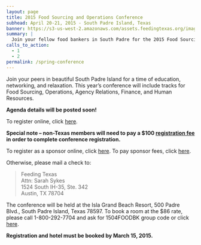 ```yaml
---
layout: page
title: 2015 Food Sourcing and Operations Conference
subhead: April 20-21, 2015 - South Padre Island, Texas
banner: https://s3-us-west-2.amazonaws.com/assets.feedingtexas.org/images/banners/banner-02.jpg
summary: |
  Join your fellow food bankers in South Padre for the 2015 Food Sourcing and Operations Conference. 
calls_to_action:
  - 1
  - 2
permalink: /spring-conference
---
```

Join your peers in beautiful South Padre Island for a time of education, networking, and relaxation.  This year’s conference will include tracks for Food Sourcing, Operations, Agency Relations, Finance, and Human Resources.

**Agenda details will be posted soon!**

To register online, click [here](http://bit.ly/1D65q0e).    

**Special note – non-Texas members will need to pay a $100 [registration fee](http://bit.ly/1ETra1v) in order to complete conference registration.**   

To register as a sponsor online, click [here](http://bit.ly/1ABDIsY). To pay sponsor fees, click [here](http://bit.ly/1EMqg75).

Otherwise, please mail a check to:   
> Feeding Texas   
> Attn: Sarah Sykes   
> 1524 South IH-35, Ste. 342   
> Austin, TX 78704   

The conference will be held at the Isla Grand Beach Resort, 500 Padre Blvd., South Padre Island, Texas 78597.
To book a room at the $86 rate, please call 1-800-292-7704 and ask for 1504FOODBK group code or click [here](http://bit.ly/1KywPIO). 

**Registration and hotel must be booked by March 15, 2015.**
